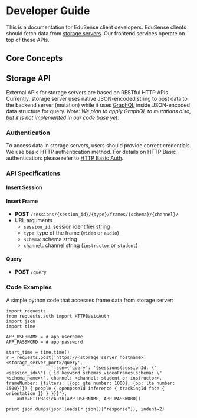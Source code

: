Developer Guide
===============

This is a documentation for EduSense client developers. EduSense clients should
fetch data from [storage servers](/storage). Our frontend services operate on top
of these APIs.

## Core Concepts

## Storage API

External APIs for storage servers are based on RESTful HTTP APIs. Currently, storage server
uses native JSON-encoded string to post data to the backend server (mutation) while
it uses [GraphQL](https://graphql.org/) inside JSON-encoded data structure for query.
*Note: We plan to apply GraphQL to mutations also, but it is not implemented in our
code base yet.*

### Authentication

To access data in storage servers, users should provide correct credentials. We use
basic HTTP authentication method. For details on HTTP Basic authentication: please refer to
[HTTP Basic Auth](https://developer.mozilla.org/en-US/docs/Web/HTTP/Authentication#Basic_authentication_scheme).

### API Specifications

#### Insert Session

#### Insert Frame

* **POST** `/sessions/{session_id}/{type}/frames/{schema}/{channel}/`
* URL arguments
  * `session_id`: session identifier string
  * `type`: type of the frame (`video` or `audio`)
  * `schema`: schema string
  * `channel`: channel string (`instructor` or `student`)

#### Query

* **POST** `/query`

### Code Examples

A simple python code that accesses frame data from storage server:
```
import requests
from requests.auth import HTTPBasicAuth
import json
import time

APP_USERNAME = # app username
APP_PASSWORD = # app password

start_time = time.time()
r = requests.post('https://<storage_server_hostname>:<storage_server_port>/query',
                  json={'query': '{sessions(sessionId: \"<session_id>\") { id keyword schemas videoFrames(schema: \"<schema_name>\", channel: <channel: student or instructor>, frameNumber: {filters: [{op: gte number: 1000}, {op: lte number: 1500}]}) { people { openposeId inference { trackingId face { orientation }} } }}}'},
    auth=HTTPBasicAuth(APP_USERNAME, APP_PASSWORD))

print json.dumps(json.loads(r.json()["response"]), indent=2)
```

